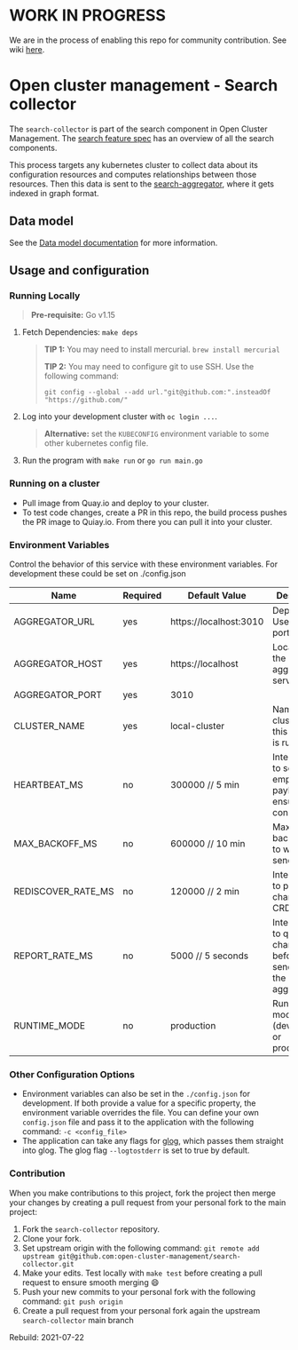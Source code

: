 [comment]: # ( Copyright Contributors to the Open Cluster Management project )
# WORK IN PROGRESS

We are in the process of enabling this repo for community contribution. See wiki [here](https://open-cluster-management.io/concepts/architecture/).

# Open cluster management - Search collector

The `search-collector` is part of the search component in Open Cluster Management. The [search feature spec](https://github.com/open-cluster-management/search/blob/master/feature-spec/search.md) has an overview of all the search components.

This process targets any kubernetes cluster to collect data about its configuration resources and computes relationships between those resources. Then this data is sent to the [search-aggregator](https://github.com/open-cluster-management/search-aggregator), where it gets indexed in graph format.

## Data model

See the [Data model documentation](https://github.com/open-cluster-management/search-collector/blob/pkg/transforms/README.md) for more information. 


## Usage and configuration

### Running Locally
> **Pre-requisite:** Go v1.15
1. Fetch Dependencies: `make deps`
    > **TIP 1:** You may need to install mercurial. `brew install mercurial`
    >
    > **TIP 2:** You may need to configure git to use SSH. Use the following command: 
    >
    > `git config --global --add url."git@github.com:".insteadOf "https://github.com/"`
2. Log into your development cluster with `oc login ...`.
    > **Alternative:** set the `KUBECONFIG` environment variable to some other kubernetes config file.
3. Run the program with `make run` or `go run main.go`

### Running on a cluster
- Pull image from Quay.io and deploy to your cluster.
- To test code changes, create a PR in this repo, the build process pushes the PR image to Quiay.io. From there you can pull it into your cluster.


### Environment Variables
Control the behavior of this service with these environment variables. For development these could be set on ./config.json

Name            | Required | Default Value          | Description
----            | -------- | -------------          | -----------
AGGREGATOR_URL  | yes      | https://localhost:3010 | Deprecated. Use host + port instead.
AGGREGATOR_HOST | yes      | https://localhost      | Location of the aggregator service.
AGGREGATOR_PORT | yes      | 3010                   |
CLUSTER_NAME    | yes      | local-cluster          | Name of cluster where this collector is running.
HEARTBEAT_MS    | no       | 300000  // 5 min       | Interval(ms) to send empty payload to ensure connection
MAX_BACKOFF_MS  | no       | 600000  // 10 min      | Maximum backoff in ms to wait after send error
REDISCOVER_RATE_MS | no    | 120000  // 2 min       | Interval(ms) to poll for changes to CRDs
REPORT_RATE_MS  | no       | 5000    // 5 seconds   | Interval(ms) to queue changes before sending to the aggregator
RUNTIME_MODE    | no       | production             | Running mode (development or production)

### Other Configuration Options
- Environment variables can also be set in the `./config.json` for development. If both provide a value for a specific property, the environment variable overrides the file. You can define your own `config.json` file and pass it to the application with the following command: `-c <config_file>`
- The application can take any flags for [glog](https://github.com/golang/glog), which passes them straight into glog. The glog flag `--logtostderr` is set to true by default.


### Contribution
When you make contributions to this project, fork the project then merge your changes by creating a pull request from your personal fork to the main project:

1. Fork the `search-collector` repository.
2. Clone your fork.
3. Set upstream origin with the following command: `git remote add upstream git@github.com:open-cluster-management/search-collector.git`
4. Make your edits. Test locally with `make test` before creating a pull request to ensure smooth merging :smile:
5. Push your new commits to your personal fork with the following command: `git push origin`
6. Create a pull request from your personal fork again the upstream `search-collector` main branch

Rebuild: 2021-07-22